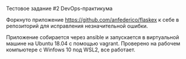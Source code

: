 Тестовое задание #2 DevOps-практикума

Форкнуто приложение https://github.com/anfederico/flaskex к себе в репозиторий для исправления незначительной ошибки.

Приложение собирается через ansible и запускается в виртуальной машине на Ubuntu 18.04 с помощью vagrant.
Проверено на рабочем компьютере с Winfows 10 под WSL2, все работает.

